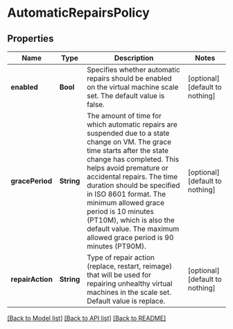 # AutomaticRepairsPolicy


## Properties
Name | Type | Description | Notes
------------ | ------------- | ------------- | -------------
**enabled** | **Bool** | Specifies whether automatic repairs should be enabled on the virtual machine scale set. The default value is false. | [optional] [default to nothing]
**gracePeriod** | **String** | The amount of time for which automatic repairs are suspended due to a state change on VM. The grace time starts after the state change has completed. This helps avoid premature or accidental repairs. The time duration should be specified in ISO 8601 format. The minimum allowed grace period is 10 minutes (PT10M), which is also the default value. The maximum allowed grace period is 90 minutes (PT90M). | [optional] [default to nothing]
**repairAction** | **String** | Type of repair action (replace, restart, reimage) that will be used for repairing unhealthy virtual machines in the scale set. Default value is replace. | [optional] [default to nothing]


[[Back to Model list]](../README.md#models) [[Back to API list]](../README.md#api-endpoints) [[Back to README]](../README.md)


